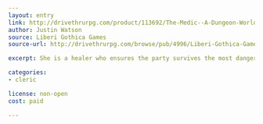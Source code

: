```yaml
---
layout: entry
link: http://drivethrurpg.com/product/113692/The-Medic--A-Dungeon-World-Playbook
author: Justin Watson
source: Liberi Gothica Games
source-url: http://drivethrurpg.com/browse/pub/4996/Liberi-Gothica-Games

excerpt: She is a healer who ensures the party survives the most dangerous of circumstances.

categories:
- cleric

license: non-open
cost: paid

---
```

